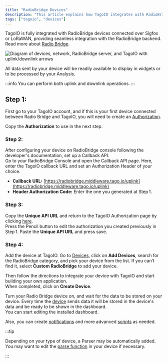 ```yaml
---
title: "RadioBridge Devices"
description: "This article explains how TagoIO integrates with RadioBridge devices over Sigfox or LoRaWAN, what data is available, and that uplink/downlink operations are supported."
tags: ["tagoio", "devices"]
---
```


TagoIO is fully integrated with RadioBridge devices connected over Sigfox or
LoRaWAN, providing seamless integration with the RadioBridge backend. Read more about [Radio Bridge](https://radiobridge.com/).

![Diagram of devices, network, RadioBridge server, and TagoIO with uplink/downlink arrows](/docs_imagem/tagoio/rounded-image-1761312825480.png)

All data sent by your device will be readily available to display in widgets or
to be processed by your Analysis.

:::info
You can perform both uplink and downlink operations.
:::

## Step 1:

First go to your TagoIO account, and if this is your first device connected
between Radio Bridge and TagoIO, you will need to create an
[Authorization](/docs/tagoio/integrations/general/authorization.md).

Copy the **Authorization** to use in the next step.

### Step 2:

After configuring your device on RadioBridge console following the developer's
documentation, set up a Callback API.\
Go to your RadioBridge Console and open the Callback API page. Here, enter the
TagoIO callback URL and set an Authorization Header of your choice.

- **Callback URL:**
  [https://radiobridge.middleware.tago.io/uplink](https://radiobridge.middleware.tago.io/uplink)
- **Header Authorization Code:** Enter the one you generated at Step 1.

### Step 3:

Copy the **Unique API URL** and return to the TagoIO Authorization page by
clicking [here](https://radiobridge.com/).\
Press the Pencil button to edit the authorization you created previously in
Step 1. Paste the **Unique API URL** and press save.

### Step 4:

Add the device at TagoIO. Go to [Devices](https://admin.tago.io/devices), click
on **Add Devices**, search for the RadioBridge category, and pick your device
from the list. If you can’t find it, select **Custom RadioBridge** to add your
device.

Then follow the directions to integrate your device with TagoIO and start
building your own application.\
When completed, click on **Create Device**.

Turn your Radio Bridge device on, and wait for the data to be stored on your
device. Every time the [device](/docs/tagoio/devices/) sends data it will be stored in the device's data and be ready to be shown in the dashboard.\
You can start editing the installed dashboard.

Also, you can create
[notifications](/docs/tagoio/getting-started/notification.md) and more advanced
[scripts](/docs/tagoio/analysis/creating-analysis.md) as needed.

:::tip

Depending on your type of device, a Parser may be automatically added. You may
want to edit the [parse function](/docs/tagocore/resources/device/payload-parser.md) in
your device if necessary.

:::
